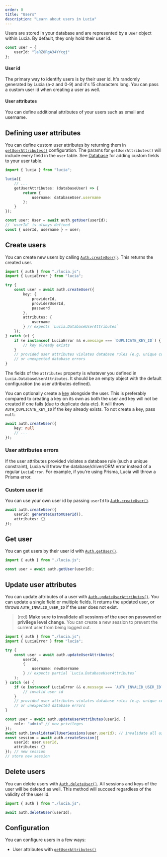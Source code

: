 ```yaml
---
order: 0
title: "Users"
description: "Learn about users in Lucia"
---
```


Users are stored in your database and are represented by a `User` object within Lucia. By default, they only hold their user id.

```ts
const user = {
	userId: "laRZ8RgA34YYcgj"
};
```

#### User id

The primary way to identify users is by their user id. It's randomly generated by Lucia (a-z and 0-9) and it's 15 characters long. You can pass a custom user id when creating a user as well.

#### User attributes

You can define additional attributes of your users such as email and username.

## Defining user attributes

You can define custom user attributes by returning them in [`getUserAttributes()`](/basics/configuration#getuserattributes) configuration. The params for `getUserAttributes()` will include every field in the `user` table. See [Database](/basics/database#user-table) for adding custom fields to your user table.

```ts
import { lucia } from "lucia";

lucia({
	// ...
	getUserAttributes: (databaseUser) => {
		return {
			username: databaseUser.username
		};
	}
});

const user: User = await auth.getUser(userId);
// `userId` is always defined
const { userId, username } = user;
```

## Create users

You can create new users by calling [`Auth.createUser()`](/reference/lucia/interfaces/auth#createuser). This returns the created user.

```ts
import { auth } from "./lucia.js";
import { LuciaError } from "lucia";

try {
	const user = await auth.createUser({
		key: {
			providerId,
			providerUserId,
			password
		},
		attributes: {
			username
		} // expects `Lucia.DatabaseUserAttributes`
	});
} catch (e) {
	if (e instanceof LuciaError && e.message === `DUPLICATE_KEY_ID`) {
		// key already exists
	}
	// provided user attributes violates database rules (e.g. unique constraint)
	// or unexpected database errors
}
```

The fields of the `attributes` property is whatever you defined in `Lucia.DatabaseUserAttributes`. It should be an empty object with the default configuration (no user attributes defined).

You can optionally create a [key](/basics/keys) alongside the user. This is preferably compared to creating a key on its own as both the user and key will not be created if one fails (due to duplicate data etc). It will throw `AUTH_DUPLICATE_KEY_ID` if the key already exists. To not create a key, pass `null`:

```ts
await auth.createUser({
	key: null
	// ...
});
```

### User attributes errors

If the user attributes provided violates a database rule (such a unique constraint), Lucia will throw the database/driver/ORM error instead of a regular `LuciaError`. For example, if you're using Prisma, Lucia will throw a Prisma error.

### Custom user id

You can use your own user id by passing `userId` to [`Auth.createUser()`](/reference/lucia/interfaces/auth#createuser).

```ts
await auth.createUser({
	userId: generateCustomUserId(),
	attributes: {}
});
```

## Get user

You can get users by their user id with [`Auth.getUser()`](/reference/lucia/interfaces/auth#getuser).

```ts
import { auth } from "./lucia.js";

const user = await auth.getUser(userId);
```

## Update user attributes

You can update attributes of a user with [`Auth.updateUserAttributes()`](/reference/lucia/interfaces/auth#updateuserattributes). You can update a single field or multiple fields. It returns the updated user, or throws `AUTH_INVALID_USER_ID` if the user does not exist.

> (red) **Make sure to invalidate all sessions of the user on password or privilege level change.** You can create a new session to prevent the current user from being logged out.

```ts
import { auth } from "./lucia.js";
import { LuciaError } from "lucia";

try {
	const user = await auth.updateUserAttributes(
		userId,
		{
			username: newUsername
		} // expects partial `Lucia.DatabaseUserAttributes`
	);
} catch (e) {
	if (e instanceof LuciaError && e.message === `AUTH_INVALID_USER_ID`) {
		// invalid user id
	}
	// provided user attributes violates database rules (e.g. unique constraint)
	// or unexpected database errors
}
```

```ts
const user = await auth.updateUserAttributes(userId, {
	role: "admin" // new privileges
});
await auth.invalidateAllUserSessions(user.userId); // invalidate all user sessions => logout all sessions
const session = await auth.createSession({
	userId: user.userId,
	attributes: {}
}); // new session
// store new session
```

## Delete users

You can delete users with [`Auth.deleteUser()`](/reference/lucia/interfaces/auth#deleteuser). All sessions and keys of the user will be deleted as well. This method will succeed regardless of the validity of the user id.

```ts
import { auth } from "./lucia.js";

await auth.deleteUser(userId);
```

## Configuration

You can configure users in a few ways:

- User attributes with [`getUserAttributes()`](/basics/configuration#getuserattributes)
